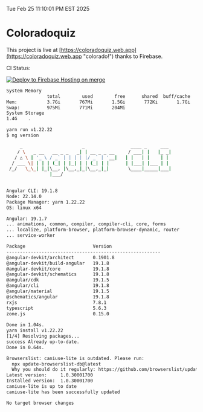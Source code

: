 Tue Feb 25 11:10:01 PM EST 2025

# Coloradoquiz


This project is live at [https://coloradoquiz.web.app](https://coloradoquiz.web.app "colorado!") thanks to Firebase.

CI Status: 

[![Deploy to Firebase Hosting on merge](https://github.com/teamkushal/coloradoquiz/actions/workflows/firebase-hosting-merge.yml/badge.svg)](https://github.com/teamkushal/coloradoquiz/actions/workflows/firebase-hosting-merge.yml)

```bash
System Memory
               total        used        free      shared  buff/cache   available
Mem:           3.7Gi       767Mi       1.5Gi       772Ki       1.7Gi       3.0Gi
Swap:          975Mi       771Mi       204Mi
System Storage
1.4G	.
```
```bash
yarn run v1.22.22
$ ng version

     _                      _                 ____ _     ___
    / \   _ __   __ _ _   _| | __ _ _ __     / ___| |   |_ _|
   / △ \ | '_ \ / _` | | | | |/ _` | '__|   | |   | |    | |
  / ___ \| | | | (_| | |_| | | (_| | |      | |___| |___ | |
 /_/   \_\_| |_|\__, |\__,_|_|\__,_|_|       \____|_____|___|
                |___/
    

Angular CLI: 19.1.8
Node: 22.14.0
Package Manager: yarn 1.22.22
OS: linux x64

Angular: 19.1.7
... animations, common, compiler, compiler-cli, core, forms
... localize, platform-browser, platform-browser-dynamic, router
... service-worker

Package                         Version
---------------------------------------------------------
@angular-devkit/architect       0.1901.8
@angular-devkit/build-angular   19.1.8
@angular-devkit/core            19.1.8
@angular-devkit/schematics      19.1.8
@angular/cdk                    19.1.5
@angular/cli                    19.1.8
@angular/material               19.1.5
@schematics/angular             19.1.8
rxjs                            7.8.1
typescript                      5.6.3
zone.js                         0.15.0
    
Done in 1.04s.
yarn install v1.22.22
[1/4] Resolving packages...
success Already up-to-date.
Done in 0.64s.
```
```bash
Browserslist: caniuse-lite is outdated. Please run:
  npx update-browserslist-db@latest
  Why you should do it regularly: https://github.com/browserslist/update-db#readme
Latest version:     1.0.30001700
Installed version:  1.0.30001700
caniuse-lite is up to date
caniuse-lite has been successfully updated

No target browser changes
```
```bash
